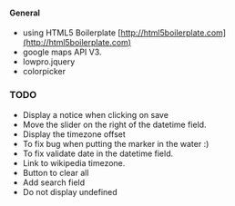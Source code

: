 #### General
- using HTML5 Boilerplate [http://html5boilerplate.com](http://html5boilerplate.com)
- google maps API V3.
- lowpro.jquery
- colorpicker

### TODO
- Display a notice when clicking on save
- Move the slider on the right of the datetime field.
- Display the timezone offset
- To fix bug when putting the marker in the water :)
- To fix validate date in the datetime field.
- Link to wikipedia timezone.
- Button to clear all
- Add search field
- Do not display undefined